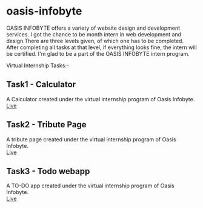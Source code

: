 # oasis-infobyte
OASIS INFOBYTE offers a variety of website design and development services. I got the chance to be month intern in web development and design.There are three levels given, of which one has to be completed. After completing all tasks at that level, if everything looks fine, the intern will be certified. I'm glad to be a part of the OASIS INFOBYTE intern program.

Virtual Internship Tasks:-
## Task1 - Calculator
A Calculator created under the virtual internship program of Oasis Infobyte. <br>
[Live](https://shiveshmukund.github.io/oibsip_taskno/Level_2/Task_1/index.html)

## Task2 - Tribute Page
A tribute page created under the virtual internship program of Oasis Infobyte. <br>
[Live](https://shiveshmukund.github.io/oibsip_taskno/Level_2/Task_2/index.html)

## Task3 - Todo webapp
A TO-DO app created under the virtual internship program of Oasis Infobyte. <br>
[Live](https://shiveshmukund.github.io/oibsip_taskno/Level_2/Task_3/index.html)
